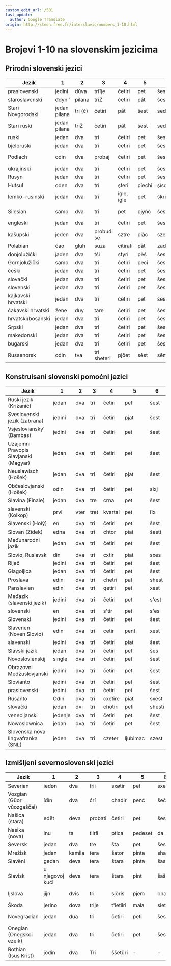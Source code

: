 ```yaml
---
custom_edit_url: /501
last_update:
  author: Google Translate
origin: http://steen.free.fr/interslavic/numbers_1-10.html
---
```


# Brojevi 1-10 na slovenskim jezicima

## Prirodni slovenski jezici

| Jezik | 1 | 2 | 3 | 4 | 5 | 6 | 7 | 8 | 9 | 10 |
| ------------------- | ------ | ---- | ------ | ------------ | ------ | ------ | ------ | ----------- | -------- | -------- |
| praslovenski | jedini | dŭva | triĭje | četiri | pet | šest | sedam | osam | devet | deset |
| staroslavenski | đdynʺ | pilana | triẐ | četiri | pầt | šest | sedam | osam | djevojka | dest |
| Stari Novgorodski | jedan pilana | tri (ć) | četiri | pầt | šest | sedam | osam | djevojka | dest |
| Stari ruski | jedan pilana | triẐ | četiri | pầt | šest | sedam | osam | djevojka | dest |
| ruski | jedan | dva | tri | četiri | pet | šest | sedam | osam | devet | deset |
| bjeloruski | jedan | dva | tri | četiri | pet | šest | sedam | osam | devet | deset |
| Podlach | odin | dva | probaj | četiri | pet | šest | ja sam | zračnim putem | devet | deset |
| ukrajinski | jedan | dva | tri | četiri | pet | šest | sim | osam | devet | deset |
| Rusyn | jedan | dva | tri | četiri | pet | šest | sedam | svima | devet | deset |
| Hutsul | oden | dva | tri | şterǐ | pǐechǐ | şîschǐ | sim | visim | dewichǐ | deasichǐ |
| lemko-rusinski | jedan | dva | tri | igle, igle | pet | škriljevca | sim | osam, osam | devet | deset |
| Silesian | samo | dva | tri | pet | pjyńć | šest | od sedam | uoźym | dźewjyńć | dźeśyńć |
| engleski | jedan | dva | tri | četiri | pet | šest | sedam | osam | devet | deset |
| kašupski | jeden | dva | probudi se | sztre | piãc | szesc | sedam | čak ni | dzewiãc | dzesãc |
| Polabian | ćao | gluh | suza | citirati | påt | zadnji | sidĕm | visĕm | divāt | disąt |
| donjolužički | jaden | dva | tśi | styri | pěś | šest | sedim | osmi | wow you | ti si |
| Gornjolužički | samo | dva | tri | četiri | peci | šest | sydom | wosom | dźewjeć | dźesać |
| češki | jedan | dva | tri | četiri | pet | šest | sedam | osam | devet | deset |
| slovački | jedan | dva | tri | četiri | pet | šest | sedam | osam | devet | deset |
| slovenski | jedan | dva | tri | četiri | pet | šest | sedam | osam | devet | deset |
| kajkavski hrvatski | jedan | dva | tri | četiri | pet | šest | sedam | osam | devet | deset |
| čakavski hrvatski | žene | duy | tare | četiri | pet | šest | sedan | ošan | devet | deset |
| hrvatski/bosanski | jedan | dva | tri | četiri | pet | šest | sedam | osam | devet | deset |
| Srpski | jedan | dva | tri | četiri | pet | šest | sedam | osam | devet | deset |
| makedonski | jedan | dva | tri | četiri | pet | šest | sedam | osam | devet | deset |
| bugarski | jedan | dva | tri | četiri | pet | šest | sedam | osam | devet | deset |
| Russenorsk | odin | tva | tri sheteri | pjôet | sêst | sêm | vôsom | bogata | nedostatak |

## Konstruisani slovenski pomoćni jezici

| Jezik | 1 | 2 | 3 | 4 | 5 | 6 | 7 | 8 | 9 | 10 |
| ------------------------------------ | ------ | ---- | ---- | ------- | ----- | ------ | ----- | ------ | ------- | ------- |
| Ruski jezik (Križanić) | jedan | dva | tri | četiri | pet | šest | sedam | osam | devet | deset |
| Sveslovenski jezik (zabrana) | jedini | dva | tri | četiri | pjat | šest | sedam | osam | devet | deset |
| Vsjeslovianskyʹ (Bambas) | jedini | dva | tri | četiri | pet | šest | sedam | osam | dievljat | diejat |
| Uzajemni Pravopis Slavjanski (Magyar) | jedan | dva | tri | četiri | pet | šest | sedmi | osam | devet | deset |
| Neuslawisch (Hošek) | jedan | dva | tri | četiri | pjat | šest | sedam | osam | devet | deset |
| Občeslovjanski (Hošek) | odin | dva | tri | četiri | pet | sixj | sedam | osam | devet | deset |
| Slavina (Finale) | jedan | dva | tre | crna | pet | šest | sedam | osam | devet | deset |
| slavenski (Kolkop) | prvi | vter | tret | kvartal | pet | ſix | sedam | osam | devet | deset |
| Slavenski (Holý) | en | dva | tri | četiri | pet | šest | sedam | osam | devet | deset |
| Slovan (Zidek) | edna | dva | tri | chtor | piat | šesti | sodom | osum | davet | dasot |
| Međunarodni jazik | jedan | dva | tri | četiri | pet | šest | sedam | osam | devet | deset |
| Slovio, Ruslavsk | din | dva | tri | cxtir | piat | sxes | siem | vos | dev | des |
| Riječ | jedini | dva | tri | četiri | pet | šest | sedam | osam | devet | deset |
| Glagoljica | jedan | dva | tri | četiri | pet | šest | sedam | osam | devet | deset |
| Proslava | edin | dva | tri | chetri | pat | shest | sedam | osem | devat | desat |
| Panslavien | edin | dva | tri | qetiri | pet | xest | sedam | osem | devet | deset |
| Međazik (slavenski jezik) | jedini | dva | tri | četiri | pet | s'est | sedam | osam | devet | deset |
| slovenski | en | dva | tri | s'tir | pet | s'es | ovdje | os | dev | des |
| Slovenski | jedini | dva | tri | četiri | pet | šest | sedam | osam | devet | deset |
| Slavenen (Noven Slovio) | edin | dva | tri | cetir | pent | xest | sedam | osem | nevent | deset |
| slavenski | jedini | dva | tri | četiri | piat | šest | sedam | osam | devet | deset |
| Slavski jezik                        | jedan  | dva  | tri  | četiri  | pet   | šes    | sem   | osam   | devet   | deset   |
| Novoslovienskij | single | dva | tri | četiri | pet | šest | sedam | osam | devet | deset |
| Obrazovni Medžuslovjanski | jedini | dva | tri | četiri | pet | šest | sedam | osam | devet | deset |
| Slovianto | jedini | dva | tri | četiri | pet | šest | sedam | osam | devet | deset |
| praslovenski | jedini | dva | tri | četiri | pet | šest | sedam | osam | devet | deset |
| Rusanto | Odin | dva | tri | cxetire | piat | sxest | sem | sve | odstupiti | desiat |
| slovački | jedan | dvi | tri | chotiri | peti | shesti | sedmi | osedmi | deveti | deseti |
| venecijanski | jedenje | dva | tri | četiri | pet | šest | sedam | osam | devet | deset |
| Nowoslownica | jedan | dva | tri | četiri | pet | šest | sedam | osam | devet | deset |
| Slovenska nova lingvafranka (SNL) | jeden | dva | tri | czeter | ljubimac | szest | sedem | vose | devet | deset |

## Izmišljeni severnoslovenski jezici

| Jezik | 1 | 2 | 3 | 4 | 5 | 6 | 7 | 8 | 9 | 10 |
| ------------------------- | ------- | ---- | ----- | --------- | ------- | ----- | ------- | --------- | --------- | ------- |
| Severian | iedøn | dva | trii | sxøtir | pet | sxest | sedmi | osam | devet | deset |
| Vozgian (Gŭor vŭozgaščai) | íđín | dva | ćrí | chadir | penć | šeć | sedam | osam | dëenć | desno |
| Našica (stara) | edët | deva | probati | četiri | pet | šest | sedam | osam | devet | deset |
| Nasika (nova) | inu | ta | tiirä | ptica | pedeset | da | settomi | stoma | tinejdžer | tesemti |
| Seversk | jedan | dva | tre | šta | pet | šest | sedam | osam | devet | deset |
| Mrežisk | jedan | kamila | tera | šator | pinta | shasta | sedam | osam | devet | deset |
| Slavëni                    | gedan   | deva | tera  | štara     | pinta   | šasta | sedam   | osam      | devet     | desat   |
| Slavisk | u njegovoj kući | deva | tera | štara | pint | šašta | sedam | moja stara | devet | désat |
| Ijslova | jijn | dvis | tri | sjöris | pjem | ona | sjödem | ästem | snijeg disam |
| Škoda | jerino | dova | trije | t'ietiiri | mala | siete | uosme | dieviente | diesiente | - |
| Novegradian | jedan | dua | tri | četiri | peti | šesti | shenyi | osmi | deveti | desiti se |
| Onegian (Onegskoi ezeik) | jedan | dva | tri | četiri | pet | šest | sedam | osam | devet | deset |
| Rothian (Isus Krist) | jödin | dva | Tri | ššetüri | - | - | - | - | - | - |

